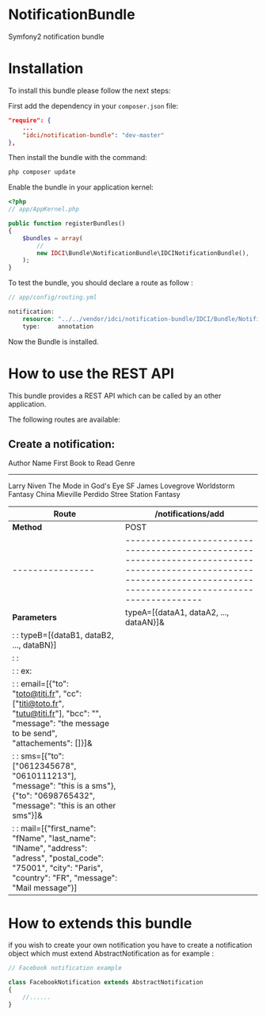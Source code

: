 NotificationBundle
==================

Symfony2 notification bundle


Installation
============

To install this bundle please follow the next steps:

First add the dependency in your `composer.json` file:

```json
"require": {
    ...
    "idci/notification-bundle": "dev-master"
},
```

Then install the bundle with the command:

```sh
php composer update
```

Enable the bundle in your application kernel:

```php
<?php
// app/AppKernel.php

public function registerBundles()
{
    $bundles = array(
        //
        new IDCI\Bundle\NotificationBundle\IDCINotificationBundle(),
    );
}
```

To test the bundle, you should declare a route as follow : 

```php
// app/config/routing.yml

notification:
    resource: "../../vendor/idci/notification-bundle/IDCI/Bundle/NotificationBundle/Controller/"
    type:     annotation
```

Now the Bundle is installed.


How to use the REST API
=======================

This bundle provides a REST API which can be called by an other application.

The following routes are available:

Create a notification:
----------------------

  Author Name         First Book to Read       Genre
  ----------------    ----------------------   ---------
  Larry Niven         The Mode in God's Eye    SF
  James Lovegrove     Worldstorm               Fantasy
  China Mieville      Perdido Stree Station    Fantasy


| **Route**      | /notifications/add                                                                                                                                                  |
|----------------|---------------------------------------------------------------------------------------------------------------------------------------------------------------------|
| **Method**     | POST                                                                                                                                                                |
|----------------|---------------------------------------------------------------------------------------------------------------------------------------------------------------------|
| **Parameters** | typeA=[{dataA1, dataA2, ..., dataAN}]&                                                                                                                              |
:                : typeB=[{dataB1, dataB2, ..., dataBN}]                                                                                                                               |
:                :                                                                                                                                                                     |
:                : ex:                                                                                                                                                                 |
:                :   email=[{"to": "toto@titi.fr", "cc": ["titi@toto.fr", "tutu@titi.fr"], "bcc": "", "message": "the message to be send", "attachements": []}]&                       |
:                :   sms=[{"to": ["0612345678", "0610111213"], "message": "this is a sms"}, {"to": "0698765432", "message": "this is an other sms"}]&                                  |
:                :   mail=[{"first_name": "fName", "last_name": "lName", "address": "adress", "postal_code": "75001", "city": "Paris", "country": "FR", "message": "Mail message"}]    |


How to extends this bundle
==========================

if you wish to create your own notification you have to create a notification object
which must extend AbstractNotification as for example :

```php
// Facebook notification example

class FacebookNotification extends AbstractNotification
{
    //......
}
```


